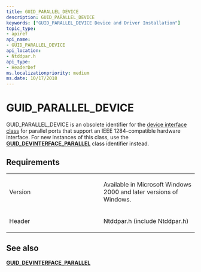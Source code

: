 ```yaml
---
title: GUID_PARALLEL_DEVICE
description: GUID_PARALLEL_DEVICE
keywords: ["GUID_PARALLEL_DEVICE Device and Driver Installation"]
topic_type:
- apiref
api_name:
- GUID_PARALLEL_DEVICE
api_location:
- Ntddpar.h
api_type:
- HeaderDef
ms.localizationpriority: medium
ms.date: 10/17/2018
---
```


# GUID_PARALLEL_DEVICE


GUID_PARALLEL_DEVICE is an obsolete identifier for the [device interface class](./overview-of-device-interface-classes.md) for parallel ports that support an IEEE 1284-compatible hardware interface. For new instances of this class, use the [**GUID_DEVINTERFACE_PARALLEL**](guid-devinterface-parallel.md) class identifier instead.

Requirements
------------

<table>
<colgroup>
<col width="50%" />
<col width="50%" />
</colgroup>
<tbody>
<tr class="odd">
<td align="left"><p>Version</p></td>
<td align="left"><p>Available in Microsoft Windows 2000 and later versions of Windows.</p></td>
</tr>
<tr class="even">
<td align="left"><p>Header</p></td>
<td align="left">Ntddpar.h (include Ntddpar.h)</td>
</tr>
</tbody>
</table>

## See also


[**GUID_DEVINTERFACE_PARALLEL**](guid-devinterface-parallel.md)

 

